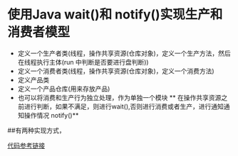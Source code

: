 # 使用Java wait()和 notify()实现生产和消费者模型
- 定义一个生产者类(线程，操作共享资源(仓库对象)，定义一个生产方法，然后在线程执行主体(run 中判断是否要进行盘判断))
- 定义一个消费者类(线程，操作共享资源(仓库对象)，定义一个消费方法)
- 定义产品类
- 定义一个产品仓库(用来存放产品)
- 也可以将消费和生产行为独立处理，作为单独一个模块
** 在操作共享资源之前进行判断，如果不满足，则进行wait(),否则进行消费或者生产，进行通知通知操作情况
notify()** 

##有两种实现方式，

[代码参考链接](https://github.com/wabc1994/Leetcode2/tree/master/src/concurrency)


